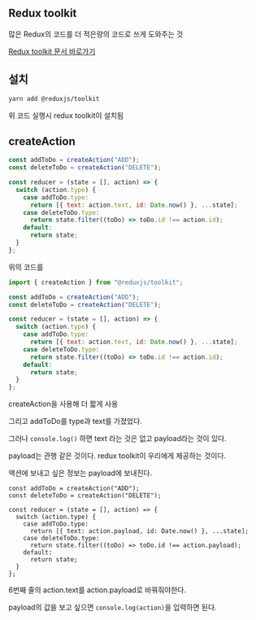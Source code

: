 ## Redux toolkit

많은 Redux의 코드를 더 적은량의 코드로 쓰게 도와주는 것

[Redux toolkit 문서 바로가기](https://redux-toolkit.js.org/introduction/quick-start)

## 설치

```sh
yarn add @reduxjs/toolkit
```

위 코드 실행시 redux toolkit이 설치됨

## createAction

```js
const addToDo = createAction("ADD");
const deleteToDo = createAction("DELETE");

const reducer = (state = [], action) => {
  switch (action.type) {
    case addToDo.type:
      return [{ text: action.text, id: Date.now() }, ...state];
    case deleteToDo.type:
      return state.filter((toDo) => toDo.id !== action.id);
    default:
      return state;
  }
};
```

위의 코드를

```js
import { createAction } from "@reduxjs/toolkit";

const addToDo = createAction("ADD");
const deleteToDo = createAction("DELETE");

const reducer = (state = [], action) => {
  switch (action.type) {
    case addToDo.type:
      return [{ text: action.text, id: Date.now() }, ...state];
    case deleteToDo.type:
      return state.filter((toDo) => toDo.id !== action.id);
    default:
      return state;
  }
};
```

createAction을 사용해 더 짧게 사용

그리고 addToDo를 type과 text를 가졌었다.

그러나 `console.log()` 하면 text 라는 것은 없고 payload라는 것이 있다.

payload는 관행 같은 것이다. redux toolkit이 우리에게 제공하는 것이다.

액션에 보내고 싶은 정보는 payload에 보내진다.

```js(6)
const addToDo = createAction("ADD");
const deleteToDo = createAction("DELETE");

const reducer = (state = [], action) => {
  switch (action.type) {
    case addToDo.type:
      return [{ text: action.payload, id: Date.now() }, ...state];
    case deleteToDo.type:
      return state.filter((toDo) => toDo.id !== action.payload);
    default:
      return state;
  }
};
```

6번째 줄의 action.text를 action.payload로 바꿔줘야한다.

payload의 값을 보고 싶으면 `console.log(action)`을 입력하면 된다.
